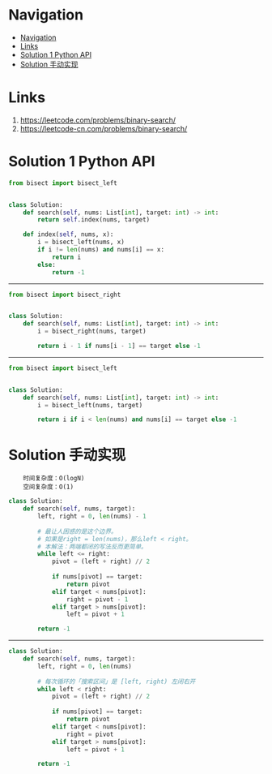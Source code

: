 # Navigation
- [Navigation](#navigation)
- [Links](#links)
- [Solution 1 Python API](#solution-1-python-api)
- [Solution 手动实现](#solution-%e6%89%8b%e5%8a%a8%e5%ae%9e%e7%8e%b0)

# Links
1. https://leetcode.com/problems/binary-search/
2. https://leetcode-cn.com/problems/binary-search/


# Solution 1 Python API
```python
from bisect import bisect_left


class Solution:
    def search(self, nums: List[int], target: int) -> int:
        return self.index(nums, target)

    def index(self, nums, x):
        i = bisect_left(nums, x)
        if i != len(nums) and nums[i] == x:
            return i
        else:
            return -1
```
---
```python
from bisect import bisect_right


class Solution:
    def search(self, nums: List[int], target: int) -> int:
        i = bisect_right(nums, target)

        return i - 1 if nums[i - 1] == target else -1
```
---
```python
from bisect import bisect_left


class Solution:
    def search(self, nums: List[int], target: int) -> int:
        i = bisect_left(nums, target)

        return i if i < len(nums) and nums[i] == target else -1
```

# Solution 手动实现
```
    时间复杂度：O(logN)
    空间复杂度：O(1)
```
```python
class Solution:
    def search(self, nums, target):
        left, right = 0, len(nums) - 1
        
        # 最让人困惑的是这个边界。
        # 如果是right = len(nums)，那么left < right。
        # 本解法：两端都闭的写法反而更简单。
        while left <= right:    
            pivot = (left + right) // 2
            
            if nums[pivot] == target:
                return pivot
            elif target < nums[pivot]:
                right = pivot - 1
            elif target > nums[pivot]:
                left = pivot + 1

        return -1
```
---
```python
class Solution:
    def search(self, nums, target):
        left, right = 0, len(nums)
        
        # 每次循环的「搜索区间」是 [left, right) 左闭右开
        while left < right:    
            pivot = (left + right) // 2
            
            if nums[pivot] == target:
                return pivot
            elif target < nums[pivot]:
                right = pivot
            elif target > nums[pivot]:
                left = pivot + 1

        return -1
```